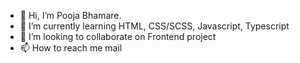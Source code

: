 - 👋 Hi, I’m Pooja Bhamare.
- 🌱 I’m currently learning HTML, CSS/SCSS, Javascript, Typescript
- 💞️ I’m looking to collaborate on Frontend project
- 📫 How to reach me mail

<!---
CodeByPooja/CodeByPooja is a ✨ special ✨ repository because its `README.md` (this file) appears on your GitHub profile.
You can click the Preview link to take a look at your changes.
--->
